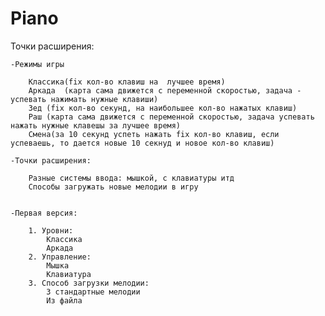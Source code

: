 # Piano

Точки расширения:

	-Режимы игры 

		Классика(fix кол-во клавиш на  лучшее время)	
		Аркада  (карта сама движется с переменной скоростью, задача - успевать нажимать нужные клавиши)
		Зед (fix кол-во секунд, на наибольшее кол-во нажатых клавиш)
		Раш (карта сама движется с переменной скоростью, задача успевать нажать нужные клавешы за лучшее время)
		Смена(за 10 секунд успеть нажать fix кол-во клавиш, если успеваешь, то дается новые 10 секнуд и новое кол-во клавиш)

	-Точки расширения:

		Разные системы ввода: мышкой, с клавиатуры итд
		Способы загружать новые мелодии в игру


	-Первая версия:

		1. Уровни:
			Классика
			Аркада
		2. Управление:
			Мышка
			Клавиатура
		3. Способ загрузки мелодии:
			3 стандартные мелодии
			Из файла


	
	




